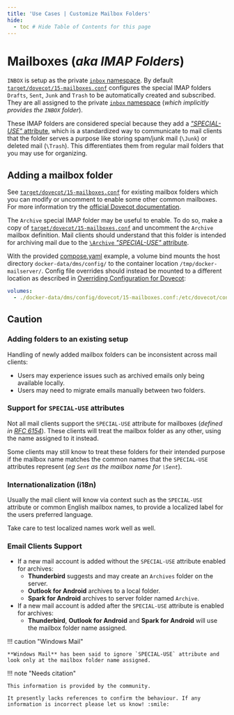 ```yaml
---
title: 'Use Cases | Customize Mailbox Folders'
hide:
  - toc # Hide Table of Contents for this page
---
```


# Mailboxes (_aka IMAP Folders_)

`INBOX` is setup as the private [`inbox` namespace][dovecot-docs-namespaces]. By default [`target/dovecot/15-mailboxes.conf`][github-config-dovecot-mailboxes] configures the special IMAP folders `Drafts`, `Sent`, `Junk` and `Trash` to be automatically created and subscribed. They are all assigned to the private [`inbox` namespace][dovecot-docs-namespaces] (_which implicitly provides the `INBOX` folder_).

These IMAP folders are considered special because they add a [_"SPECIAL-USE"_ attribute][rfc-6154], which is a standardized way to communicate to mail clients that the folder serves a purpose like storing spam/junk mail (`\Junk`) or deleted mail (`\Trash`). This differentiates them from regular mail folders that you may use for organizing.

## Adding a mailbox folder

See [`target/dovecot/15-mailboxes.conf`][github-config-dovecot-mailboxes] for existing mailbox folders which you can modify or uncomment to enable some other common mailboxes. For more information try the [official Dovecot documentation][dovecot-docs-mailboxes].

The `Archive` special IMAP folder may be useful to enable. To do so, make a copy of [`target/dovecot/15-mailboxes.conf`][github-config-dovecot-mailboxes] and uncomment the `Archive` mailbox definition. Mail clients should understand that this folder is intended for archiving mail due to the [`\Archive` _"SPECIAL-USE"_ attribute][rfc-6154].

With the provided [compose.yaml][github-config-dockercompose] example, a volume bind mounts the host directory `docker-data/dms/config/` to the container location `/tmp/docker-mailserver/`. Config file overrides should instead be mounted to a different location as described in [Overriding Configuration for Dovecot][docs-config-overrides-dovecot]:

```yaml
volumes:
  - ./docker-data/dms/config/dovecot/15-mailboxes.conf:/etc/dovecot/conf.d/15-mailboxes.conf:ro
```

## Caution

### Adding folders to an existing setup

Handling of newly added mailbox folders can be inconsistent across mail clients:

- Users may experience issues such as archived emails only being available locally.
- Users may need to migrate emails manually between two folders.

### Support for `SPECIAL-USE` attributes

Not all mail clients support the `SPECIAL-USE` attribute for mailboxes (_defined in [RFC 6154][rfc-6154]_). These clients will treat the mailbox folder as any other, using the name assigned to it instead.

Some clients may still know to treat these folders for their intended purpose if the mailbox name matches the common names that the `SPECIAL-USE` attributes represent (_eg `Sent` as the mailbox name for `\Sent`_).

### Internationalization (i18n)

Usually the mail client will know via context such as the `SPECIAL-USE` attribute or common English mailbox names, to provide a localized label for the users preferred language.

Take care to test localized names work well as well.

### Email Clients Support

- If a new mail account is added without the `SPECIAL-USE` attribute enabled for archives:
    - **Thunderbird** suggests and may create an `Archives` folder on the server.
    - **Outlook for Android** archives to a local folder.
    - **Spark for Android** archives to server folder named `Archive`.
- If a new mail account is added after the `SPECIAL-USE` attribute is enabled for archives:
    - **Thunderbird**, **Outlook for Android** and **Spark for Android** will use the mailbox folder name assigned.

!!! caution "Windows Mail"

    **Windows Mail** has been said to ignore `SPECIAL-USE` attribute and look only at the mailbox folder name assigned.

!!! note "Needs citation"

    This information is provided by the community.

    It presently lacks references to confirm the behaviour. If any information is incorrect please let us know! :smile:


[docs-config-overrides-dovecot]: ../../config/advanced/override-defaults/dovecot.md#override-configuration
[github-config-dockercompose]: https://github.com/docker-mailserver/docker-mailserver/blob/master/compose.yaml
[github-config-dovecot-mailboxes]: https://github.com/docker-mailserver/docker-mailserver/blob/master/target/dovecot/15-mailboxes.conf
[dovecot-docs-namespaces]: https://doc.dovecot.org/configuration_manual/namespace/#namespace-inbox
[dovecot-docs-mailboxes]: https://doc.dovecot.org/configuration_manual/namespace/#mailbox-settings
[rfc-6154]: https://datatracker.ietf.org/doc/html/rfc6154
